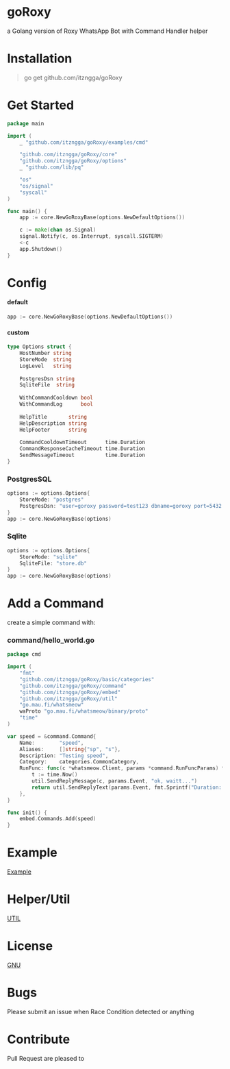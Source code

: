# goRoxy

a Golang version of Roxy WhatsApp Bot with Command Handler helper

# Installation
> go get github.com/itzngga/goRoxy

# Get Started
```go
package main

import (
	_ "github.com/itzngga/goRoxy/examples/cmd"

	"github.com/itzngga/goRoxy/core"
	"github.com/itzngga/goRoxy/options"
	_ "github.com/lib/pq"

	"os"
	"os/signal"
	"syscall"
)

func main() {
	app := core.NewGoRoxyBase(options.NewDefaultOptions())

	c := make(chan os.Signal)
	signal.Notify(c, os.Interrupt, syscall.SIGTERM)
	<-c
	app.Shutdown()
}

```
# Config
#### default
```go
app := core.NewGoRoxyBase(options.NewDefaultOptions())
```
#### custom
```go
type Options struct {
    HostNumber string
    StoreMode  string
    LogLevel   string
    
    PostgresDsn string
    SqliteFile  string
    
    WithCommandCooldown bool
    WithCommandLog      bool
    
    HelpTitle       string
    HelpDescription string
    HelpFooter      string
    
    CommandCooldownTimeout      time.Duration
    CommandResponseCacheTimeout time.Duration
    SendMessageTimeout          time.Duration
}
```
### PostgresSQL
```go
options := options.Options{
	StoreMode: "postgres"
	PostgresDsn: "user=goroxy password=test123 dbname=goroxy port=5432 sslmode=disable TimeZone=Asia/Jakarta"
}
app := core.NewGoRoxyBase(options)
```

### Sqlite
```go
options := options.Options{
	StoreMode: "sqlite"
	SqliteFile: "store.db"
}
app := core.NewGoRoxyBase(options)
```

# Add a Command
create a simple command with:
### command/hello_world.go
```go
package cmd

import (
	"fmt"
	"github.com/itzngga/goRoxy/basic/categories"
	"github.com/itzngga/goRoxy/command"
	"github.com/itzngga/goRoxy/embed"
	"github.com/itzngga/goRoxy/util"
	"go.mau.fi/whatsmeow"
	waProto "go.mau.fi/whatsmeow/binary/proto"
	"time"
)

var speed = &command.Command{
	Name:        "speed",
	Aliases:     []string{"sp", "s"},
	Description: "Testing speed",
	Category:    categories.CommonCategory,
	RunFunc: func(c *whatsmeow.Client, params *command.RunFuncParams) *waProto.Message {
		t := time.Now()
		util.SendReplyMessage(c, params.Event, "ok, waitt...")
		return util.SendReplyText(params.Event, fmt.Sprintf("Duration: %f seconds", time.Now().Sub(t).Seconds()))
	},
}

func init() {
	embed.Commands.Add(speed)
}
```

# Example
[Example](https://github.com/itzngga/goRoxy/tree/master/examples)
# Helper/Util
[UTIL](https://github.com/itzngga/goRoxy/tree/master/util)

# License
[GNU](https://github.com/ItzNgga/goRoxy/blob/master/LICENSE)

# Bugs
Please submit an issue when Race Condition detected or anything

# Contribute
Pull Request are pleased to